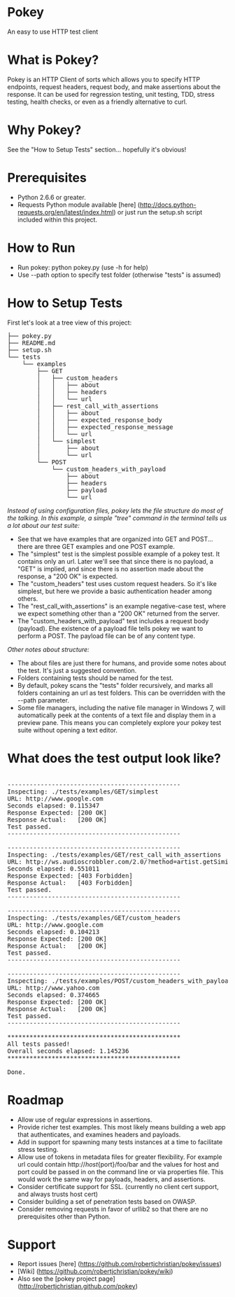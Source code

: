 Pokey
=====
An easy to use HTTP test client

What is Pokey?
============================
Pokey is an HTTP Client of sorts which allows you to specify HTTP endpoints, request headers, request body, and make assertions about the response.  It can be used for regression testing, unit testing, TDD, stress testing, health checks, or even as a friendly alternative to curl.

Why Pokey?
============================
See the "How to Setup Tests" section... hopefully it's obvious!

Prerequisites
============================
* Python 2.6.6 or greater.
* Requests Python module available [here] (http://docs.python-requests.org/en/latest/index.html) or just run the setup.sh script included within this project.

How to Run
============================
* Run pokey: python pokey.py (use -h for help)
* Use --path option to specify test folder (otherwise "tests" is assumed)

How to Setup Tests
============================
First let's look at a tree view of this project:

<pre>
├── pokey.py
├── README.md
├── setup.sh
└── tests
    └── examples
        ├── GET
        │   ├── custom_headers
        │   │   ├── about
        │   │   ├── headers
        │   │   └── url
        │   ├── rest_call_with_assertions
        │   │   ├── about
        │   │   ├── expected_response_body
        │   │   ├── expected_response_message
        │   │   └── url
        │   └── simplest
        │       ├── about
        │       └── url
        └── POST
            └── custom_headers_with_payload
                ├── about
                ├── headers
                ├── payload
                └── url
</pre>
_Instead of using configuration files, pokey lets the file structure do most of the talking.  In this example, a simple "tree" command in the terminal tells us a lot about our test suite:_

* See that we have examples that are organized into GET and POST... there are three GET examples and one POST example.
* The "simplest" test is the simplest possible example of a pokey test.  It contains only an url.  Later we'll see that since there is no payload, a "GET" is implied, and since there is no assertion made about the response, a "200 OK" is expected.
* The "custom_headers" test uses custom request headers.  So it's like simplest, but here we provide a basic authentication header among others.
* The "rest_call_with_assertions" is an example negative-case test, where we expect something other than a "200 OK" returned from the server.
* The "custom_headers_with_payload" test includes a request body (payload).  Ehe existence of a payload file tells pokey we want to perform a POST.  The payload file can be of any content type.

_Other notes about structure:_

* The about files are just there for humans, and provide some notes about the test.  It's just a suggested convention.
* Folders containing tests should be named for the test.
* By default, pokey scans the "tests" folder recursively, and marks all folders containing an url as test folders.  This can be overridden with the --path parameter.
* Some file managers, including the native file manager in Windows 7, will automatically peek at the contents of a text file and display them in a preview pane.  This means you can completely explore your pokey test suite without opening a text editor.

What does the test output look like?
============================
<pre>

-----------------------------------------------
Inspecting: ./tests/examples/GET/simplest
URL: http://www.google.com
Seconds elapsed: 0.115347
Response Expected: [200 OK]
Response Actual:   [200 OK]
Test passed.
-----------------------------------------------

-----------------------------------------------
Inspecting: ./tests/examples/GET/rest_call_with_assertions
URL: http://ws.audioscrobbler.com/2.0/?method=artist.getSimilar&api_key=bad_key
Seconds elapsed: 0.551011
Response Expected: [403 Forbidden]
Response Actual:   [403 Forbidden]
Test passed.
-----------------------------------------------

-----------------------------------------------
Inspecting: ./tests/examples/GET/custom_headers
URL: http://www.google.com
Seconds elapsed: 0.104213
Response Expected: [200 OK]
Response Actual:   [200 OK]
Test passed.
-----------------------------------------------

-----------------------------------------------
Inspecting: ./tests/examples/POST/custom_headers_with_payload
URL: http://www.yahoo.com
Seconds elapsed: 0.374665
Response Expected: [200 OK]
Response Actual:   [200 OK]
Test passed.
-----------------------------------------------

***********************************************
All tests passed!
Overall seconds elapsed: 1.145236
***********************************************

Done.
</pre>

Roadmap
============================

* Allow use of regular expressions in assertions.
* Provide richer test examples.  This most likely means building a web app that authenticates, and examines headers and payloads.
* Add in support for spawning many tests instances at a time to facilitate stress testing.
* Allow use of tokens in metadata files for greater flexibility.  For example url could contain http://${host}${port}/foo/bar and the values for host and port could be passed in on the command line or via properties file.  This would work the same way for payloads, headers, and assertions.
* Consider certificate support for SSL. (currently no client cert support, and always trusts host cert)
* Consider building a set of penetration tests based on OWASP.
* Consider removing requests in favor of urllib2 so that there are no prerequisites other than Python.

Support
============================
* Report issues [here] (https://github.com/robertjchristian/pokey/issues)
* [Wiki] (https://github.com/robertjchristian/pokey/wiki)
* Also see the [pokey project page] (http://robertjchristian.github.com/pokey)
